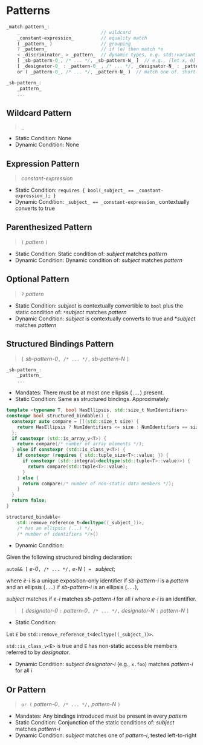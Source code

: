# Patterns

```rust
_match-pattern_:
    _                              // wildcard
    _constant-expression_          // equality match
    ( _pattern_ )                  // grouping
    ? _pattern_                    // if (e) then match *e
    < _discriminator_ > _pattern_  // dynamic types, e.g. std::variant / polymorphic types
    [ _sb-pattern-0_, /* ... */, _sb-pattern-N_ ]  // e.g., [let x, 0]
    [ _designator-0_ : _pattern-0_ , /* ... */, _designator-N_ : _pattern-N_ ]  // e.g., [.foo: let x, .bar: 0]
    or ( _pattern-0_, /* ... */, _pattern-N_ )  // match one of. short-circuting.

_sb-pattern_:
    _pattern_
    ...
```

## Wildcard Pattern

> `_`

- Static Condition: None
- Dynamic Condition: None

## Expression Pattern

> _constant-expression_

- Static Condition: `requires { bool(_subject_ == _constant-expression_); }`
- Dynamic Condition: `_subject_ == _constant-expression_` contextually converts to true

## Parenthesized Pattern

> `(` _pattern_ `)`

- Static Condition: Static condition of: _subject_ matches _pattern_
- Dynamic Condition: Dynamic condition of: _subject_ matches _pattern_

## Optional Pattern

> `?` _pattern_

- Static Condition: _subject_ is contextually convertible to `bool` plus the static condition of: `*`_subject_ matches _pattern_
- Dynamic Condition: _subject_ is contextually converts to true and *_subject_ matches _pattern_

## Structured Bindings Pattern

> `[` _sb-pattern-0_`, /* ... */,` _sb-pattern-N_ `]`

```rust
_sb-pattern_:
    _pattern_
    ...
```

- Mandates: There must be at most one ellipsis (`...`) present.
- Static Condition: Same as structured bindings. Approximately:

```cpp
template <typename T, bool HasEllipsis, std::size_t NumIdentifiers>
constexpr bool structured_bindable() {
  constexpr auto compare = [](std::size_t size) {
    return HasEllipsis ? NumIdentifiers <= size : NumIdentifiers == size;
  };
  if constexpr (std::is_array_v<T>) {
    return compare(/* number of array elements */);
  } else if constexpr (std::is_class_v<T>) {
    if constexpr (requires { std::tuple_size<T>::value; }) {
      if constexpr (std::integral<decltype(std::tuple<T>::value)>) {
        return compare(std::tuple<T>::value);
      }
    } else {
      return compare(/* number of non-static data members */);
    }
  }
  return false;
}

structured_bindable<
    std::remove_reference_t<decltype((_subject_))>,
    /* has an ellipsis (...) */,
    /* number of identifiers */>()
```

- Dynamic Condition:

Given the following structured binding declaration:

`auto&& [` _e-0_`, /* ... */,` _e-N_ `] = ` _subject_;

where _e-i_ is a unique exposition-only identifier if _sb-pattern-i_ is a _pattern_
and an ellipsis (`...`) if _sb-pattern-i_ is an ellipsis (`...`),

_subject_ matches if _e-i_ matches _sb-pattern-i_ for all _i_ where _e-i_ is an identifier.

> `[` _designator-0_ `:` _pattern-0_`, /* ... */,` _designator-N_ `:` _pattern-N_ `]`

- Static Condition:

Let `E` be `std::remove_reference_t<decltype((_subject_))>`.

`std::is_class_v<E>` is true and `E` has non-static accessible members referred to by _designator_.

- Dynamic Condition: _subject_ _designator-i_ (e.g., `x.foo`) matches _pattern-i_ for all _i_

## Or Pattern

> `or (` _pattern-0_`, /* ... */,` _pattern-N_ `)`

- Mandates: Any bindings introduced must be present in every _pattern_
- Static Condition: Conjunction of the static conditions of: _subject_ matches _pattern-i_
- Dynamic Condition: _subject_ matches one of _pattern-i_, tested left-to-right